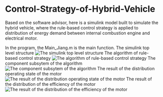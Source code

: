 # Control-Strategy-of-Hybrid-Vehicle

Based on the software advisor, here is a simulink model built to simulate the hybrid vehicle, where the rule-based 
control strategy is applied to distribution of energy demand between internal combustion engine and electrical motor.

In the program, the Main_Jiang.m is the main function.
The simulink top level structure
![The simulink top level structure](https://github.com/kyle662606957/Control-Strategy-of-Hybrid-Vehicle/blob/master/Resultat/advisor.PNG)
The algorithm of rule-based control strategy
![The algorithm of rule-based control strategy](https://github.com/kyle662606957/Control-Strategy-of-Hybrid-Vehicle/blob/master/Resultat/strategie.PNG)
The component subsytem of the algorithm
![The component subsytem of the algorithm ](https://github.com/kyle662606957/Control-Strategy-of-Hybrid-Vehicle/blob/master/Resultat/subsytem1.PNG)
The result of the distribution operating state of the motor 
![The result of the distribution operating state of the motor ](https://github.com/kyle662606957/Control-Strategy-of-Hybrid-Vehicle/blob/master/Resultat/resultat.PNG)
The result of the distribution of the efficiency of the motor
![The result of the distribution of the efficiency of the motor](https://github.com/kyle662606957/Control-Strategy-of-Hybrid-Vehicle/blob/master/Resultat/resultat2.PNG)
